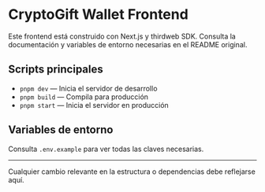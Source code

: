# CryptoGift Wallet Frontend

Este frontend está construido con Next.js y thirdweb SDK. Consulta la documentación y variables de entorno necesarias en el README original.

## Scripts principales

- `pnpm dev` — Inicia el servidor de desarrollo
- `pnpm build` — Compila para producción
- `pnpm start` — Inicia el servidor en producción

## Variables de entorno

Consulta `.env.example` para ver todas las claves necesarias.

---

Cualquier cambio relevante en la estructura o dependencias debe reflejarse aquí.
